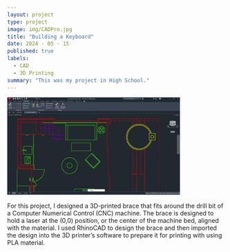 ```yaml
---
layout: project
type: project
image: img/CADPro.jpg
title: "Building a Keyboard"
date: 2024 - 05 - 15
published: true
labels:
  - CAD
  - 3D Printing 
summary: "This was my project in High School."
---
```


<div class="text-center p-4">
  <img width="400px" src="../img/CAD.jpg" class="img-thumbnail" >
</div>

For this project, I designed a 3D-printed brace that fits around the drill bit of a Computer Numerical Control (CNC) machine. The brace is designed to hold a laser at the (0,0) position, or the center of the machine bed, aligned with the material. I used RhinoCAD to design the brace and then imported the design into the 3D printer’s software to prepare it for printing with using PLA material.
